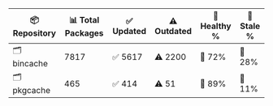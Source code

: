 | 📦 Repository | 📊 Total Packages | ✅ Updated | ⚠️ Outdated | 💚 Healthy % | 🔴 Stale % |
|---------------|-------------------|------------|-------------|-------------|------------|
| 🗂️ bincache | 7817 | ✅ 5617 | ⚠️ 2200 | 💚 72% | 🔴 28% |
| 🗂️ pkgcache | 465 | ✅ 414 | ⚠️ 51 | 💚 89% | 🔴 11% |
